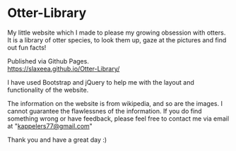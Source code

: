 # Otter-Library
 
My little website which I made to please my growing obsession with otters.
It is a library of otter species, to look them up, gaze at the pictures and find out fun facts!

Published via Github Pages.  
https://slaxeea.github.io/Otter-Library/

I have used Bootstrap and jQuery to help me with the layout and functionality of the website.

The information on the website is from wikipedia, and so are the images. I cannot guarantee the flawlessnes of the information. If you do find something wrong or have feedback, please feel free to contact me via email at "kappelers77@gmail.com"

Thank you and have a great day :)